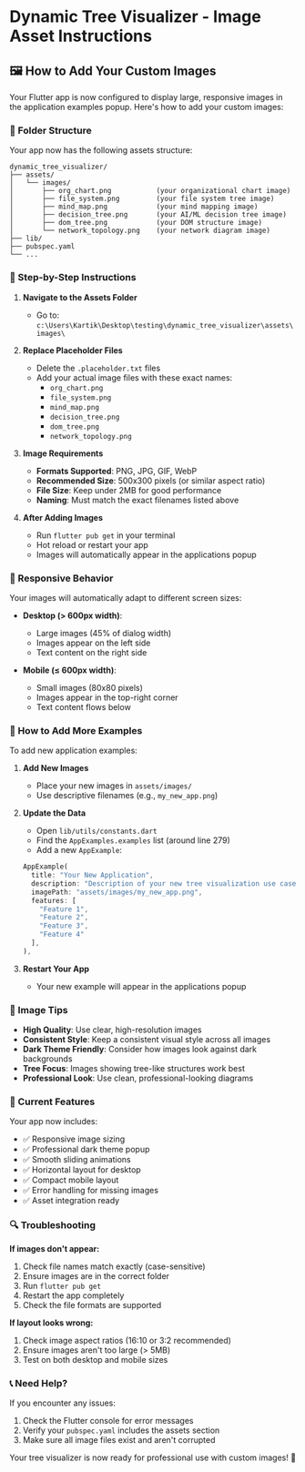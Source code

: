 # Dynamic Tree Visualizer - Image Asset Instructions

## 🖼️ How to Add Your Custom Images

Your Flutter app is now configured to display large, responsive images in the application examples popup. Here's how to add your custom images:

### 📁 Folder Structure

Your app now has the following assets structure:
```
dynamic_tree_visualizer/
├── assets/
│   └── images/
│       ├── org_chart.png           (your organizational chart image)
│       ├── file_system.png         (your file system tree image)
│       ├── mind_map.png            (your mind mapping image)
│       ├── decision_tree.png       (your AI/ML decision tree image)
│       ├── dom_tree.png            (your DOM structure image)
│       └── network_topology.png    (your network diagram image)
├── lib/
├── pubspec.yaml
└── ...
```

### 🎯 Step-by-Step Instructions

1. **Navigate to the Assets Folder**
   - Go to: `c:\Users\Kartik\Desktop\testing\dynamic_tree_visualizer\assets\images\`

2. **Replace Placeholder Files**
   - Delete the `.placeholder.txt` files
   - Add your actual image files with these exact names:
     - `org_chart.png`
     - `file_system.png`
     - `mind_map.png`
     - `decision_tree.png`
     - `dom_tree.png`
     - `network_topology.png`

3. **Image Requirements**
   - **Formats Supported**: PNG, JPG, GIF, WebP
   - **Recommended Size**: 500x300 pixels (or similar aspect ratio)
   - **File Size**: Keep under 2MB for good performance
   - **Naming**: Must match the exact filenames listed above

4. **After Adding Images**
   - Run `flutter pub get` in your terminal
   - Hot reload or restart your app
   - Images will automatically appear in the applications popup

### 📱 Responsive Behavior

Your images will automatically adapt to different screen sizes:

- **Desktop (> 600px width)**: 
  - Large images (45% of dialog width)
  - Images appear on the left side
  - Text content on the right side

- **Mobile (≤ 600px width)**:
  - Small images (80x80 pixels)
  - Images appear in the top-right corner
  - Text content flows below

### 🔧 How to Add More Examples

To add new application examples:

1. **Add New Images**
   - Place your new images in `assets/images/`
   - Use descriptive filenames (e.g., `my_new_app.png`)

2. **Update the Data**
   - Open `lib/utils/constants.dart`
   - Find the `AppExamples.examples` list (around line 279)
   - Add a new `AppExample`:
   ```dart
   AppExample(
     title: "Your New Application",
     description: "Description of your new tree visualization use case.",
     imagePath: "assets/images/my_new_app.png",
     features: [
       "Feature 1",
       "Feature 2",
       "Feature 3",
       "Feature 4"
     ],
   ),
   ```

3. **Restart Your App**
   - Your new example will appear in the applications popup

### 🎨 Image Tips

- **High Quality**: Use clear, high-resolution images
- **Consistent Style**: Keep a consistent visual style across all images
- **Dark Theme Friendly**: Consider how images look against dark backgrounds
- **Tree Focus**: Images showing tree-like structures work best
- **Professional Look**: Use clean, professional-looking diagrams

### 🚀 Current Features

Your app now includes:
- ✅ Responsive image sizing
- ✅ Professional dark theme popup
- ✅ Smooth sliding animations
- ✅ Horizontal layout for desktop
- ✅ Compact mobile layout
- ✅ Error handling for missing images
- ✅ Asset integration ready

### 🔍 Troubleshooting

**If images don't appear:**
1. Check file names match exactly (case-sensitive)
2. Ensure images are in the correct folder
3. Run `flutter pub get`
4. Restart the app completely
5. Check the file formats are supported

**If layout looks wrong:**
1. Check image aspect ratios (16:10 or 3:2 recommended)
2. Ensure images aren't too large (> 5MB)
3. Test on both desktop and mobile sizes

### 📞 Need Help?

If you encounter any issues:
1. Check the Flutter console for error messages
2. Verify your `pubspec.yaml` includes the assets section
3. Make sure all image files exist and aren't corrupted

Your tree visualizer is now ready for professional use with custom images! 🎉
